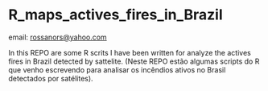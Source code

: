 # R_maps_actives_fires_in_Brazil

email: rossanors@yahoo.com

In this REPO are some R scrits I have been written for analyze the actives fires in Brazil detected by sattelite.
(Neste REPO estão algumas scripts do R que venho escrevendo para analisar os incêndios ativos no Brasil detectados por satélites).


